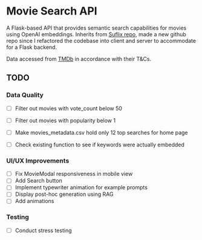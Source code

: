 # Movie Search API

A Flask-based API that provides semantic search capabilities for movies using OpenAI embeddings.
Inherits from [Suflix repo](https://github.com/VedantKh/suflix), made a new github repo since I refactored the codebase into client and server to accommodate for a Flask backend.

Data accessed from [TMDb](https://www.themoviedb.org/) in accordance with their T&Cs.

## TODO

### Data Quality
- [ ] Filter out movies with vote_count below 50 
- [ ] Filter out movies with popularity below 1
- [ ] Make movies_metadata.csv hold only 12 top searches for home page
- [ ] Check existing function to see if keywords were actually embedded


### UI/UX Improvements
- [ ] Fix MovieModal responsiveness in mobile view
- [ ] Add Search button
- [ ] Implement typewriter animation for example prompts
- [ ] Display post-hoc generation using RAG
- [ ] Add animations

### Testing
- [ ] Conduct stress testing
